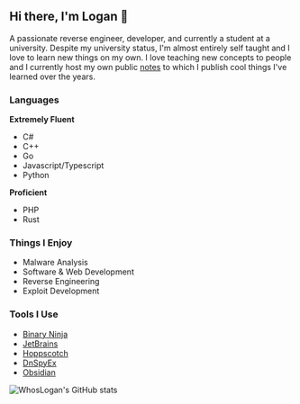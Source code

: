 ## Hi there, I'm Logan 👋

A passionate reverse engineer, developer, and currently a student at a university. Despite my university status, I'm almost entirely self taught and I love to learn new things on my own. I love teaching new concepts to people and I currently host my own public [notes](https://notes.loganthe.dev) to which I publish cool things I've learned over the years.

### Languages
**Extremely Fluent**
- C#
- C++
- Go
- Javascript/Typescript
- Python

**Proficient**
- PHP
- Rust

### Things I Enjoy
- Malware Analysis
- Software & Web Development
- Reverse Engineering
- Exploit Development

### Tools I Use
- [Binary Ninja](https://binary.ninja)
- [JetBrains](https://jetbrains.com)
- [Hoppscotch](https://hoppscotch.com)
- [DnSpyEx](https://github.com/dnspyex)
- [Obsidian](https://obsidian.md)

![WhosLogan's GitHub stats](https://github-readme-stats-neon-nine-69.vercel.app/api?username=WhosLogan&show_icons=true&theme=radical&hide=contribs,prs,stars)
